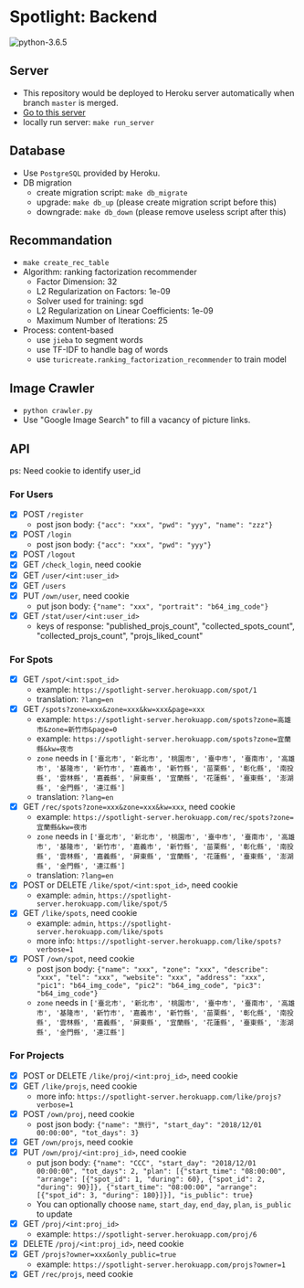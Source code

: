 # Spotlight: Backend
![python-3.6.5](https://img.shields.io/badge/python-3.6.5-blue.svg)

## Server

* This repository would be deployed to Heroku server automatically when branch `master` is merged. 
* [Go to this server](https://spotlight-server.herokuapp.com)
* locally run server: `make run_server`

## Database

* Use `PostgreSQL` provided by Heroku.
* DB migration
  * create migration script: `make db_migrate`
  * upgrade: `make db_up` (please create migration script before this)
  * downgrade: `make db_down` (please remove useless script after this)

## Recommandation

* `make create_rec_table`
* Algorithm: ranking factorization recommender
    * Factor Dimension: 32
    * L2 Regularization on Factors: 1e-09
    * Solver used for training: sgd
    * L2 Regularization on Linear Coefficients: 1e-09
    * Maximum Number of Iterations: 25
* Process: content-based
    * use `jieba` to segment words
    * use TF-IDF to handle bag of words
    * use `turicreate.ranking_factorization_recommender` to train model

## Image Crawler

* `python crawler.py`
* Use "Google Image Search" to fill a vacancy of picture links.

## API

ps: Need cookie to identify user_id

### For Users
- [x] POST `/register`
    * post json body: `{"acc": "xxx", "pwd": "yyy", "name": "zzz"}`
- [x] POST `/login`
    * post json body: `{"acc": "xxx", "pwd": "yyy"}`
- [x] POST `/logout`
- [x] GET `/check_login`, need cookie
- [x] GET `/user/<int:user_id>`
- [x] GET `/users`
- [x] PUT `/own/user`, need cookie
    * put json body: `{"name": "xxx", "portrait": "b64_img_code"}`
- [x] GET `/stat/user/<int:user_id>`
    * keys of response: "published_projs_count", "collected_spots_count", "collected_projs_count", "projs_liked_count"

### For Spots
- [x] GET `/spot/<int:spot_id>`
    * example: `https://spotlight-server.herokuapp.com/spot/1`
    * translation: `?lang=en`
- [x] GET `/spots?zone=xxx&zone=xxx&kw=xxx&page=xxx`
    * example: `https://spotlight-server.herokuapp.com/spots?zone=高雄市&zone=新竹市&page=0`
    * example: `https://spotlight-server.herokuapp.com/spots?zone=宜蘭縣&kw=夜市`
    * `zone` needs in `['臺北市', '新北市', '桃園市', '臺中市', '臺南市', '高雄市', '基隆市', '新竹市', '嘉義市', '新竹縣', '苗栗縣', '彰化縣', '南投縣', '雲林縣', '嘉義縣', '屏東縣', '宜蘭縣', '花蓮縣', '臺東縣', '澎湖縣', '金門縣', '連江縣']`
    * translation: `?lang=en`
- [x] GET `/rec/spots?zone=xxx&zone=xxx&kw=xxx`, need cookie
    * example: `https://spotlight-server.herokuapp.com/rec/spots?zone=宜蘭縣&kw=夜市`
    * `zone` needs in `['臺北市', '新北市', '桃園市', '臺中市', '臺南市', '高雄市', '基隆市', '新竹市', '嘉義市', '新竹縣', '苗栗縣', '彰化縣', '南投縣', '雲林縣', '嘉義縣', '屏東縣', '宜蘭縣', '花蓮縣', '臺東縣', '澎湖縣', '金門縣', '連江縣']`
    * translation: `?lang=en`
- [x] POST or DELETE `/like/spot/<int:spot_id>`, need cookie
    * example: `admin`, `https://spotlight-server.herokuapp.com/like/spot/5`
- [x] GET `/like/spots`, need cookie
    * example: `admin`, `https://spotlight-server.herokuapp.com/like/spots`
    * more info: `https://spotlight-server.herokuapp.com/like/spots?verbose=1`
- [x] POST `/own/spot`, need cookie
    * post json body: `{"name": "xxx", "zone": "xxx", "describe": "xxx", "tel": "xxx", "website": "xxx", "address": "xxx", "pic1": "b64_img_code", "pic2": "b64_img_code", "pic3": "b64_img_code"}`
    * `zone` needs in `['臺北市', '新北市', '桃園市', '臺中市', '臺南市', '高雄市', '基隆市', '新竹市', '嘉義市', '新竹縣', '苗栗縣', '彰化縣', '南投縣', '雲林縣', '嘉義縣', '屏東縣', '宜蘭縣', '花蓮縣', '臺東縣', '澎湖縣', '金門縣', '連江縣']`

### For Projects
- [x] POST or DELETE `/like/proj/<int:proj_id>`, need cookie
- [x] GET `/like/projs`, need cookie
    * more info: `https://spotlight-server.herokuapp.com/like/projs?verbose=1`
- [x] POST `/own/proj`, need cookie
    * post json body: `{"name": "旅行", "start_day": "2018/12/01 00:00:00", "tot_days": 3}`
- [x] GET `/own/projs`, need cookie
- [x] PUT `/own/proj/<int:proj_id>`, need cookie
    * put json body: `{"name": "CCC", "start_day": "2018/12/01 00:00:00", "tot_days": 2, "plan": [{"start_time": "08:00:00", "arrange": [{"spot_id": 1, "during": 60}, {"spot_id": 2, "during": 90}]}, {"start_time": "08:00:00", "arrange": [{"spot_id": 3, "during": 180}]}], "is_public": true}`
    * You can optionally choose `name`, `start_day`, `end_day`, `plan`, `is_public` to update
- [x] GET `/proj/<int:proj_id>`
    * example: `https://spotlight-server.herokuapp.com/proj/6`
- [x] DELETE `/proj/<int:proj_id>`, need cookie
- [x] GET `/projs?owner=xxx&only_public=true`
    * example: `https://spotlight-server.herokuapp.com/projs?owner=1`
- [x] GET `/rec/projs`, need cookie
